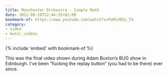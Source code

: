 ```yaml
---
title: Manchester Orchestra - Simple Math
date: 2011-08-29T22:44:35+01:00
bookmark-of: https://www.youtube.com/watch?v=PaMiVDZu_T4
category:
- video
- music_videos
---
```

{% include 'embed' with bookmark-of %}

This was the final video shown during Adam Buxton’s BUG show in Edinburgh. I’ve been “fucking the replay button” (you had to be there) ever since.
